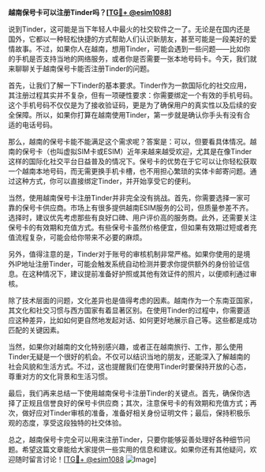 **越南保号卡可以注册Tinder吗？[[TG💪+ @esim1088](https://t.me/s/esim1088)]**

说到Tinder，这可能是当下年轻人中最火的社交软件之一了。无论是在国内还是国外，它都以一种轻松快捷的方式帮助人们认识新朋友，甚至可能是一段美好的爱情故事。不过，如果你人在越南，想用Tinder，可能会遇到一些问题——比如你的手机是否支持当地的网络服务，或者你是否需要一张本地号码卡。今天，我们就来聊聊关于越南保号卡能否注册Tinder的问题。

首先，让我们了解一下Tinder的基本要求。Tinder作为一款国际化的社交应用，其注册过程其实并不复杂，但有一项硬性要求：你需要绑定一个有效的手机号码。这个手机号码不仅仅是为了接收验证码，更是为了确保用户的真实性以及后续的安全保障。所以，如果你打算在越南使用Tinder，第一步就是确认你手头有没有合适的电话号码。

那么，越南的保号卡能不能满足这个需求呢？答案是：可以，但要看具体情况。越南的保号卡（也叫虚拟SIM卡或ESIM）近年来越来越受欢迎，尤其是在像Tinder这样的国际化社交平台日益普及的情况下。保号卡的优势在于它可以让你轻松获取一个越南本地号码，而无需更换手机卡槽，也不用担心繁琐的实体卡邮寄问题。通过这种方式，你可以直接绑定Tinder，并开始享受它的便利。

当然，使用越南保号卡注册Tinder并非完全没有挑战。首先，你需要选择一家可靠的保号卡供应商。市场上有很多提供越南ESIM服务的公司，但质量参差不齐。选择时，建议优先考虑那些有良好口碑、用户评价高的服务商。此外，还需要关注保号卡的有效期和充值方式。有些保号卡虽然价格便宜，但如果有效期过短或者充值流程复杂，可能会给你带来不必要的麻烦。

另外，值得注意的是，Tinder对于账号的审核机制非常严格。如果你使用的是境外IP地址注册Tinder，可能会触发系统自动检测并要求你提供额外的身份验证信息。在这种情况下，建议提前准备好护照或其他有效证件的照片，以便顺利通过审核。

除了技术层面的问题，文化差异也是值得考虑的因素。越南作为一个东南亚国家，其文化和社交习惯与西方国家有着显著区别。在使用Tinder的过程中，你需要适应这种差异，比如如何更自然地发起对话、如何更好地展示自己等。这些都是成功匹配的关键因素。

当然，如果你对越南的文化特别感兴趣，或者正在越南旅行、工作，那么使用Tinder无疑是一个很好的机会。不仅可以结识当地的朋友，还能深入了解越南的社会风貌和生活方式。不过，这也提醒我们在使用Tinder时要保持开放的心态，尊重对方的文化背景和生活习惯。

最后，我们再来总结一下使用越南保号卡注册Tinder的关键点。首先，确保你选择了正规且信誉良好的保号卡供应商；其次，注意保号卡的有效期和充值方式；再次，做好应对Tinder审核的准备，准备好相关身份证明文件；最后，保持积极乐观的态度，享受这段独特的社交体验。

总之，越南保号卡完全可以用来注册Tinder，只要你能够妥善处理好各种细节问题。希望这篇文章能给大家提供一些实用的信息和建议。如果你还有其他疑问，欢迎随时留言讨论！[[TG💪+ @esim1088](https://t.me/s/esim1088) ![Image](https://i.postimg.cc/4NQfJmqS/Snipaste-2025-05-13-00-14-12.png)]